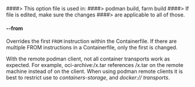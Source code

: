 ####> This option file is used in:
####>   podman build, farm build
####> If file is edited, make sure the changes
####> are applicable to all of those.
#### **--from**

Overrides the first `FROM` instruction within the Containerfile.  If there are multiple
FROM instructions in a Containerfile, only the first is changed.

With the remote podman client, not all container transports work as
expected. For example, oci-archive:/x.tar references /x.tar on the remote
machine instead of on the client. When using podman remote clients it is
best to restrict use to *containers-storage*, and *docker:// transports*.
